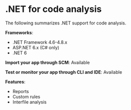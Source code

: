 # .NET for code analysis

The following summarizes .NET support for code analysis.

**Frameworks**:

* .NET Framework 4.6-4.8.x
* ASP.NET 6.x (C# only)
* .NET 6

**Import your app through SCM**: Available

**Test or monitor your app through CLI and IDE**: Available

**Features**:&#x20;

* Reports
* Custom rules
* Interfile analysis

